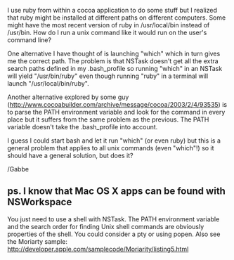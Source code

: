 I use ruby from within a cocoa application to do some stuff but I realized that ruby might be installed at different paths on different computers. Some might have the most recent version of ruby in /usr/local/bin instead of /usr/bin. How do I run a unix command like it would run on the user's command line?

One alternative I have thought of is launching "which" which in turn gives me the correct path. The problem is that NSTask doesn't get all the extra search paths defined in my .bash_profile so running "which" in an NSTask will yield "/usr/bin/ruby" even though running "ruby" in a terminal will launch "/usr/local/bin/ruby".

Another alternative explored by some guy (http://www.cocoabuilder.com/archive/message/cocoa/2003/2/4/93535) is to parse the PATH environment variable and look for the command in every place but it suffers from the same problem as the previous. The PATH variable doesn't take the .bash_profile into account.

I guess I could start bash and let it run "which" (or even ruby) but this is a general problem that applies to all unix commands (even "which"!) so it should have a general solution, but does it?

/Gabbe

ps. I know that Mac OS X apps can be found with NSWorkspace
----
You just need to use a shell with NSTask.  The PATH environment variable and the search order for finding Unix shell commands are obviously properties of the shell.  You could consider a pty or using popen.  Also see the Moriarty sample: http://developer.apple.com/samplecode/Moriarity/listing5.html

